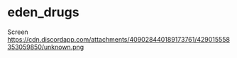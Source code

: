   # eden_drugs

Screen
https://cdn.discordapp.com/attachments/409028440189173761/429015558353059850/unknown.png
